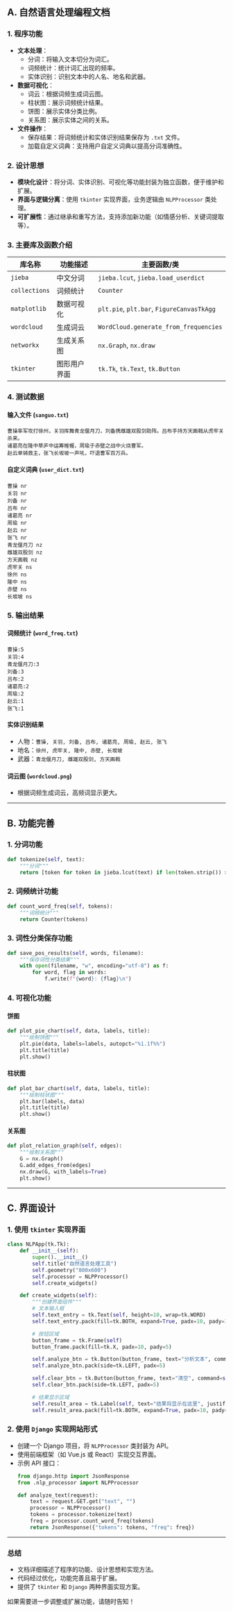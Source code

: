 ## A. 自然语言处理编程文档

### 1. 程序功能
- **文本处理**：
  - 分词：将输入文本切分为词汇。
  - 词频统计：统计词汇出现的频率。
  - 实体识别：识别文本中的人名、地名和武器。
- **数据可视化**：
  - 词云：根据词频生成词云图。
  - 柱状图：展示词频统计结果。
  - 饼图：展示实体分类比例。
  - 关系图：展示实体之间的关系。
- **文件操作**：
  - 保存结果：将词频统计和实体识别结果保存为 `.txt` 文件。
  - 加载自定义词典：支持用户自定义词典以提高分词准确性。

### 2. 设计思想
- **模块化设计**：将分词、实体识别、可视化等功能封装为独立函数，便于维护和扩展。
- **界面与逻辑分离**：使用 `tkinter` 实现界面，业务逻辑由 `NLPProcessor` 类处理。
- **可扩展性**：通过继承和重写方法，支持添加新功能（如情感分析、关键词提取等）。

### 3. 主要库及函数介绍
| 库名称         | 功能描述                           | 主要函数/类                     |
|----------------|------------------------------------|---------------------------------|
| `jieba`        | 中文分词                           | `jieba.lcut`, `jieba.load_userdict` |
| `collections`  | 词频统计                           | `Counter`                       |
| `matplotlib`   | 数据可视化                         | `plt.pie`, `plt.bar`, `FigureCanvasTkAgg` |
| `wordcloud`    | 生成词云                           | `WordCloud.generate_from_frequencies` |
| `networkx`     | 生成关系图                         | `nx.Graph`, `nx.draw`           |
| `tkinter`      | 图形用户界面                       | `tk.Tk`, `tk.Text`, `tk.Button` |

### 4. 测试数据
#### 输入文件 (`sanguo.txt`)
```text
曹操率军攻打徐州，关羽挥舞青龙偃月刀，刘备携雌雄双股剑助阵。吕布手持方天画戟从虎牢关杀来。
诸葛亮在隆中草庐中运筹帷幄，周瑜于赤壁之战中火烧曹军。
赵云单骑救主，张飞长坂坡一声吼，吓退曹军百万兵。
```

#### 自定义词典 (`user_dict.txt`)
```text
曹操 nr
关羽 nr
刘备 nr
吕布 nr
诸葛亮 nr
周瑜 nr
赵云 nr
张飞 nr
青龙偃月刀 nz
雌雄双股剑 nz
方天画戟 nz
虎牢关 ns
徐州 ns
隆中 ns
赤壁 ns
长坂坡 ns
```

### 5. 输出结果
#### 词频统计 (`word_freq.txt`)
```text
曹操:5
关羽:4
青龙偃月刀:3
刘备:3
吕布:2
诸葛亮:2
周瑜:2
赵云:1
张飞:1
```

#### 实体识别结果
- 人物：`曹操, 关羽, 刘备, 吕布, 诸葛亮, 周瑜, 赵云, 张飞`
- 地名：`徐州, 虎牢关, 隆中, 赤壁, 长坂坡`
- 武器：`青龙偃月刀, 雌雄双股剑, 方天画戟`

#### 词云图 (`wordcloud.png`)
- 根据词频生成词云，高频词显示更大。

---

## B. 功能完善

### 1. 分词功能
```python
def tokenize(self, text):
    """分词"""
    return [token for token in jieba.lcut(text) if len(token.strip()) > 1]
```

### 2. 词频统计功能
```python
def count_word_freq(self, tokens):
    """词频统计"""
    return Counter(tokens)
```

### 3. 词性分类保存功能
```python
def save_pos_results(self, words, filename):
    """保存词性分类结果"""
    with open(filename, "w", encoding="utf-8") as f:
        for word, flag in words:
            f.write(f"{word}: {flag}\n")
```

### 4. 可视化功能
#### 饼图
```python
def plot_pie_chart(self, data, labels, title):
    """绘制饼图"""
    plt.pie(data, labels=labels, autopct="%1.1f%%")
    plt.title(title)
    plt.show()
```

#### 柱状图
```python
def plot_bar_chart(self, data, labels, title):
    """绘制柱状图"""
    plt.bar(labels, data)
    plt.title(title)
    plt.show()
```

#### 关系图
```python
def plot_relation_graph(self, edges):
    """绘制关系图"""
    G = nx.Graph()
    G.add_edges_from(edges)
    nx.draw(G, with_labels=True)
    plt.show()
```

---

## C. 界面设计

### 1. 使用 `tkinter` 实现界面
```python
class NLPApp(tk.Tk):
    def __init__(self):
        super().__init__()
        self.title("自然语言处理工具")
        self.geometry("800x600")
        self.processor = NLPProcessor()
        self.create_widgets()

    def create_widgets(self):
        """创建界面组件"""
        # 文本输入框
        self.text_entry = tk.Text(self, height=10, wrap=tk.WORD)
        self.text_entry.pack(fill=tk.BOTH, expand=True, padx=10, pady=10)

        # 按钮区域
        button_frame = tk.Frame(self)
        button_frame.pack(fill=tk.X, padx=10, pady=5)

        self.analyze_btn = tk.Button(button_frame, text="分析文本", command=self.analyze)
        self.analyze_btn.pack(side=tk.LEFT, padx=5)

        self.clear_btn = tk.Button(button_frame, text="清空", command=self.clear_text)
        self.clear_btn.pack(side=tk.LEFT, padx=5)

        # 结果显示区域
        self.result_area = tk.Label(self, text="结果将显示在这里", justify=tk.LEFT)
        self.result_area.pack(fill=tk.BOTH, expand=True, padx=10, pady=10)
```

### 2. 使用 `Django` 实现网站形式
- 创建一个 Django 项目，将 `NLPProcessor` 类封装为 API。
- 使用前端框架（如 Vue.js 或 React）实现交互界面。
- 示例 API 接口：
  ```python
  from django.http import JsonResponse
  from .nlp_processor import NLPProcessor

  def analyze_text(request):
      text = request.GET.get("text", "")
      processor = NLPProcessor()
      tokens = processor.tokenize(text)
      freq = processor.count_word_freq(tokens)
      return JsonResponse({"tokens": tokens, "freq": freq})
  ```

---

### 总结
- 文档详细描述了程序的功能、设计思想和实现方法。
- 代码经过优化，功能完善且易于扩展。
- 提供了 `tkinter` 和 `Django` 两种界面实现方案。

如果需要进一步调整或扩展功能，请随时告知！
